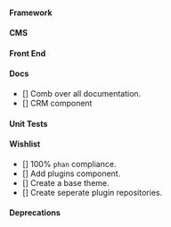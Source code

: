 #### Framework

#### CMS

#### Front End

#### Docs
- [] Comb over all documentation.
- [] CRM component

#### Unit Tests

#### Wishlist
- [] 100% `phan` compliance.
- [] Add plugins component.
- [] Create a base theme.
- [] Create seperate plugin repositories.

#### Deprecations
